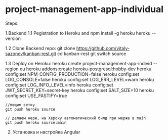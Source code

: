 # project-management-app-individual

Steps:

1.Backend
1.1 Pegistration to Heroku and
    npm install -g heroku
	heroku --version

1.2 Clone Backend repo:
    git clone https://github.com/vitaly-sazonov/kanban-rest.git
    cd kanban-rest
	git switch source

1.3 Deploy on Heroku:
    heroku create project-management-app-individ --region eu
    heroku addons:create heroku-postgresql:hobby-dev
    heroku config:set NPM_CONFIG_PRODUCTION=false
    heroku config:set LOG_CONSOLE=false
    heroku config:set LOG_ERR_LEVEL=warn
    heroku config:set LOG_INFO_LEVEL=info
    heroku config:set JWT_SECRET_KEY=secret-key
    heroku config:set SALT_SIZE=10
    heroku config:set USE_FASTIFY=true
    
	//пвщим ветку
    git push heroku source
    
	// делаем мерж, на Хероку автоматический билд при мерже в main
	git push heroku source:main

2. Установка и настройка Angular